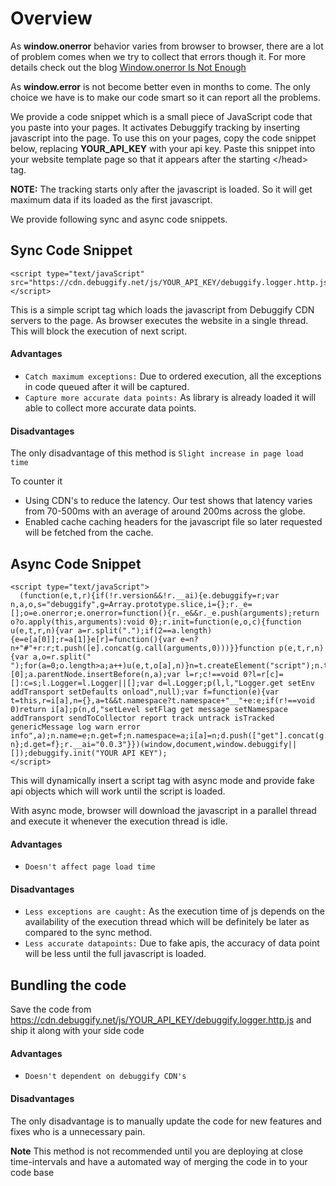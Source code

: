 # Overview

As **window.onerror** behavior varies from browser to browser, there are a lot of problem comes when we try to collect that errors though it. For more details check out the blog [Window.onerror Is Not Enough]


As **window.error** is not become better even in months to come. The only choice we have is to make our code smart so it can report all the problems.


We provide a code snippet which is a small piece of JavaScript code that you paste into your pages. It activates Debuggify tracking by inserting javascript into the page. To use this on your pages, copy the code snippet below, replacing **YOUR_API_KEY** with your api key. Paste this snippet into your website template page so that it appears after the starting &lt;/head&gt; tag.

**NOTE:** The tracking starts only after the javascript is loaded. So it will get maximum data if its loaded as the first javascript.


We provide following sync and async code snippets.

## Sync Code Snippet


    <script type="text/javaScript" src="https://cdn.debuggify.net/js/YOUR_API_KEY/debuggify.logger.http.js"></script>


This is a simple script tag which loads the javascript from Debuggify CDN servers to the page. As browser executes the website in a single thread. This will block the execution of next script.

#### Advantages

  - `Catch maximum exceptions:` Due to ordered execution, all the exceptions in code queued after it will be captured.
  - `Capture more accurate data points:` As library is already loaded it will able to collect more accurate data points.

#### Disadvantages

The only disadvantage of this method is `Slight increase in page load time`

To counter it

  - Using CDN's to reduce the latency. Our test shows that latency varies from 70-500ms with an average of around 200ms across the globe.
  - Enabled cache caching headers for the javascript file so later requested will be fetched from the cache.

## Async Code Snippet
    <script type="text/javaScript">
      (function(e,t,r){if(!r.version&&!r.__ai){e.debuggify=r;var n,a,o,s="debuggify",g=Array.prototype.slice,i={};r._e=[];o=e.onerror;e.onerror=function(){r._e&&r._e.push(arguments);return o?o.apply(this,arguments):void 0};r.init=function(e,o,c){function u(e,t,r,n){var a=r.split(".");if(2==a.length){e=e[a[0]];r=a[1]}e[r]=function(){var e=n?n+"#"+r:r;t.push([e].concat(g.call(arguments,0)))}}function p(e,t,r,n){var a,o=r.split(" ");for(a=0;o.length>a;a++)u(e,t,o[a],n)}n=t.createElement("script");n.type="text/javascript";n.async=!0;n.src="https://cdn.debuggify.net/js/"+e+"/debuggify.logger.http.js";a=t.getElementsByTagName("script")[0];a.parentNode.insertBefore(n,a);var l=r;c!==void 0?l=r[c]=[]:c=s;l.Logger=l.Logger||[];var d=l.Logger;p(l,l,"Logger.get setEnv addTransport setDefaults onload",null);var f=function(e){var t=this,r=i[a],n={},a=t&&t.namespace?t.namespace+"__"+e:e;if(r!==void 0)return i[a];p(n,d,"setLevel setFlag get message setNamespace addTransport sendToCollector report track untrack isTracked genericMessage log warn error info",a);n.name=e;n.get=f;n.namespace=a;i[a]=n;d.push(["get"].concat(g.call(arguments,0)));return n};d.get=f};r.__ai="0.0.3"}})(window,document,window.debuggify||[]);debuggify.init("YOUR API KEY");
    </script>


This will dynamically insert a script tag with async mode and provide fake api objects which will work until the script is loaded.

With async mode, browser will download the javascript in a parallel thread and execute it whenever the execution thread is idle.

#### Advantages
  - `Doesn't affect page load time`

#### Disadvantages
  - `Less exceptions are caught:` As the execution time of js depends on the availability of the execution thread which will be definitely be later as compared to the sync method.
  - `Less accurate datapoints:` Due to fake apis, the accuracy of data point will be less until the full javascript is loaded.

## Bundling the code

Save the code from https://cdn.debuggify.net/js/YOUR_API_KEY/debuggify.logger.http.js and ship it along with your side code

#### Advantages
  - `Doesn't dependent on debuggify CDN's`

#### Disadvantages

The only disadvantage is to manually update the code for new features and fixes who is a unnecessary pain.

**Note** This method is not recommended until you are deploying at close time-intervals and have a automated way of merging the code in to your code base

  [Window.onerror Is Not Enough]: http://developers.debuggify.net/blog/2012/11/26/window-dot-onerror-is-not-enough/